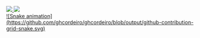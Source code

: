 <div>
  <a href="https://github.com/ghcordeiro">
  <img height="200em" src="https://github-readme-stats.vercel.app/api?username=ghcordeiro&show_icons=true&theme=dracula&include_all_commits=true&count_private=true"/>
  <img height="200em" src="https://github-readme-stats.vercel.app/api/top-langs/?username=ghcordeiro&layout=compact&langs_count=7&theme=dracula"/>
</div>
 <div> 
    ![Snake animation](https://github.com/ghcordeiro/ghcordeiro/blob/output/github-contribution-grid-snake.svg)
  </div>
